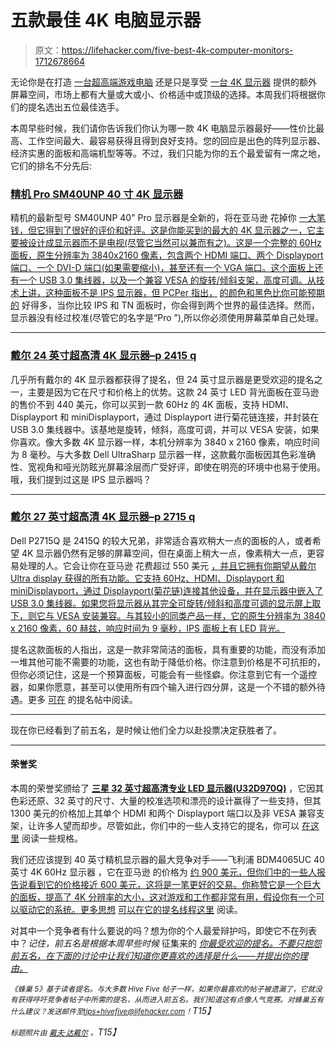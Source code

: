 # 五款最佳 4K 电脑显示器

> 原文：<https://lifehacker.com/five-best-4k-computer-monitors-1712678664>

无论你是在打造 [一台超高端游戏电脑](https://lifehacker.com/how-to-build-your-own-do-anything-4k-capable-desktop-1585882555) 还是只是享受 [一台 4K 显示器](https://lifehacker.com/what-is-4k-and-should-i-buy-a-4k-display-right-now-1540920905) 提供的额外屏幕空间，市场上都有大量或大或小、价格适中或顶级的选择。本周我们将根据你们的提名选出五位最佳选手。



本周早些时候，我们请你告诉我们你认为哪一款 4K 电脑显示器最好——性价比最高、工作空间最大、最容易获得且得到良好支持。您的回应是出色的阵列显示器、经济实惠的面板和高端机型等等。不过，我们只能为你的五个最爱留有一席之地，它们的排名不分先后:

### [精机 Pro SM40UNP 40 寸 4K 显示器](http://seiki.com/content/40-sm40unp-4k-monitor)

精机的最新型号 SM40UNP 40" Pro 显示器是全新的，将在亚马逊 花掉你 [一大笔钱，但它得到了很好的评价和好评。这是你能买到的最大的 4K 显示器之一，它主要被设计成显示器而不是电视(尽管它当然可以兼而有之)。这是一个完整的 60Hz 面板，原生分辨率为 3840x2160 像素，包含两个 HDMI 端口、两个 Displayport 端口、一个 DVI-D 端口(如果需要缩小)，甚至还有一个 VGA 端口。这个面板上还有一个 USB 3.0 集线器，以及一个兼容 VESA 的旋转/倾斜支架，高度可调。从技术上讲，这种面板不是 IPS 显示器，但 PCPer 指出，](http://www.amazon.com/Seiki-SM40UNP-40-0-Inch-LED-Lit-Monitor/dp/B00RVGXZ08?asc_campaign=InlineText&asc_refurl=https://lifehacker.com/five-best-4k-computer-monitors-1712678664&asc_source=&tag=kinjalifehackerlink-20) [的颜色和黑色比你可能预期的](http://www.pcper.com/reviews/Displays/Seiki-Pro-SM40UNP-40-inch-4K-Desktop-Display-Seiki-Goes-Pro) 好得多，当你比较 IPS 和 TN 面板时，你会得到两个世界的最佳选择。然而，显示器没有经过校准(尽管它的名字是“Pro ”),所以你必须使用屏幕菜单自己处理。

* * *

### [戴尔 24 英寸超高清 4K 显示器–p 2415 q](http://accessories.dell.com/sna/productdetail.aspx?c=us&cs=19&l=en&sku=860-BBFF)

几乎所有戴尔的 4K 显示器都获得了提名，但 24 英寸显示器是更受欢迎的提名之一，主要是因为它在尺寸和价格上的优势。这款 24 英寸 LED 背光面板在亚马逊 的售价不到 440 美元，你可以买到一款 60Hz 的 4K 面板，支持 HDMI、Displayport 和 miniDisplayport，通过 Displayport 进行菊花链连接，并封装在 USB 3.0 集线器中。该基地是旋转，倾斜，高度可调，并可以 VESA 安装，如果你喜欢。像大多数 4K 显示器一样，本机分辨率为 3840 x 2160 像素，响应时间为 8 毫秒。与大多数 Dell UltraSharp 显示器一样，这款戴尔面板因其色彩准确性、宽视角和哑光防眩光屏幕涂层而广受好评，即使在明亮的环境中也易于使用。哦，我们提到过这是 IPS 显示器吗？

* * *

### [戴尔 27 英寸超高清 4K 显示器–p 2715 q](http://accessories.us.dell.com/sna/productdetail.aspx?c=us&cs=19&l=en&sku=210-ADOF)

Dell P2715Q 是 2415Q 的较大兄弟，非常适合喜欢稍大一点的面板的人，或者希望 4K 显示器仍然有足够的屏幕空间，但在桌面上稍大一点，像素稍大一点，更容易处理的人。它会让你在亚马逊 花费超过 550 美元 [，并且它拥有你期望从戴尔 Ultra display 获得的所有功能。它支持 60Hz、HDMI、Displayport 和 miniDisplayport，通过 Displayport(菊花链)连接其他设备，并在显示器中嵌入了 USB 3.0 集线器。如果您将显示器从其完全可旋转/倾斜和高度可调的显示屏上取下，则它与 VESA 安装兼容。与其较小的同类产品一样，它的原生分辨率为 3840 x 2160 像素，60 赫兹，响应时间为 9 毫秒，IPS 面板上有 LED 背光。](https://www.amazon.com/dp/B00PC9HFO8?asc_campaign=InlineText&asc_refurl=https://lifehacker.com/five-best-4k-computer-monitors-1712678664&asc_source=&linkCode=ogi&psc=1&smid=A1BOQWC2XF5W4I&tag=kinjalifehackerlink-20&th=1)

提名这款面板的人指出，这是一款非常简洁的面板，具有重要的功能，而没有添加一堆其他可能不需要的功能，这也有助于降低价格。你注意到价格是不可抗拒的，但你必须记住，这是一个预算面板，可能会有一些怪癖。你注意到它有一个遥控器，如果你愿意，甚至可以使用所有四个输入进行四分屏，这是一个不错的额外待遇。更多 [可在](http://lifehacker.com/monoprice-crystalpro-28-inch-led-4k-60hz-monitor-disp-1712231315) 的提名帖中阅读。

* * *

现在你已经看到了前五名，是时候让他们全力以赴投票决定获胜者了。

* * *

#### 荣誉奖

本周的荣誉奖颁给了 [**三星 32 英寸超高清专业 LED 显示器(U32D970Q)**](http://www.samsung.com/us/computer/monitors/LU32D97KQSR/ZA) ，它因其色彩还原、32 英寸的尺寸、大量的校准选项和漂亮的设计赢得了一些支持，但其1300 美元的价格加上其单个 HDMI 和两个 Displayport 端口以及非 VESA 兼容支架，让许多人望而却步。尽管如此，你们中的一些人支持它的提名，你可以 [在这里](http://lifehacker.com/samsung-u32d970q-32-970-series-uhd-professional-led-1712247575) 阅读一些规格。

我们还应该提到 40 英寸精机显示器的最大竞争对手——飞利浦 BDM4065UC 40 英寸 4K 60Hz 显示器 ，它在亚马逊 的价格为 [约 900 美元，但你们中的一些人报告说看到它的价格接近 600 美元，这将是一笔更好的交易。你称赞它是一个巨大的面板，提高了 4K 分辨率的大小，这对游戏和工作都非常有用，假设你有一个可以驱动它的系统。更多思想](http://www.amazon.com/Philips-BDM4065UC-Resolution-Speakers-DisplayPort/dp/B00SCX78JS?asc_campaign=InlineText&asc_refurl=https://lifehacker.com/five-best-4k-computer-monitors-1712678664&asc_source=&tag=kinjalifehackerlink-20) [可以在它的提名线程这里](http://lifehacker.com/vote-philips-bdm4065uc-40-why-it-s-big-enough-to-pl-1712233288) 阅读。

对其中一个竞争者有什么要说的吗？想为你的个人最爱辩护吗，即使它不在列表中？*记住，前五名是根据本周早些时候* 征集来的 [*你最受欢迎的提名。不要只抱怨前五名，在下面的讨论中让我们知道你更喜欢的选择是什么——并提出你的理由。*](http://lifehacker.com)

*<small>《蜂巢 5》基于读者提名。与大多数 Hive Five 帖子一样，如果你最喜欢的帖子被遗漏了，它就没有获得呼吁竞争者帖子中所需的提名，从而进入前五名。我们知道这有点像人气竞赛。对蜂巢五有什么建议？发送邮件至</small>*[*<small>tips+hivefive@lifehacker.com</small>*](mailto:tips+hivefive@lifehacker.com)*<small>！</small>T15】*

*<small>标题照片由</small>* [*<small>戴夫·达戴尔</small>*](http://learningvideo.com) *<small>。</small>T15】*